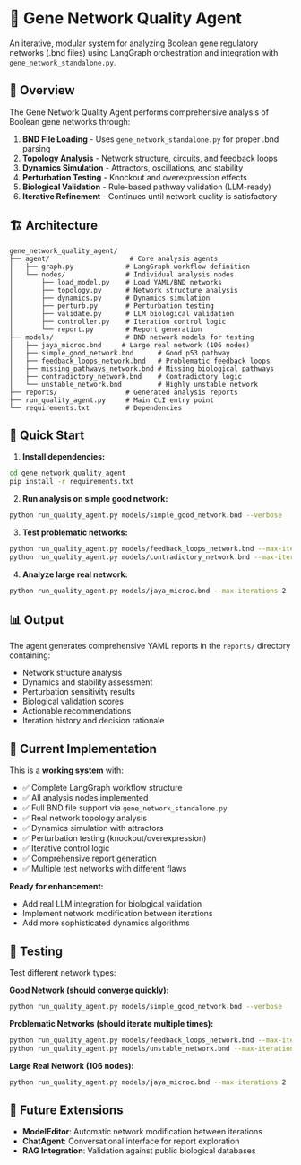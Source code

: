 # 🧬 Gene Network Quality Agent

An iterative, modular system for analyzing Boolean gene regulatory networks (.bnd files) using LangGraph orchestration and integration with `gene_network_standalone.py`.

## 🎯 Overview

The Gene Network Quality Agent performs comprehensive analysis of Boolean gene networks through:

1. **BND File Loading** - Uses `gene_network_standalone.py` for proper .bnd parsing
2. **Topology Analysis** - Network structure, circuits, and feedback loops
3. **Dynamics Simulation** - Attractors, oscillations, and stability
4. **Perturbation Testing** - Knockout and overexpression effects
5. **Biological Validation** - Rule-based pathway validation (LLM-ready)
6. **Iterative Refinement** - Continues until network quality is satisfactory

## 🏗️ Architecture

```
gene_network_quality_agent/
├── agent/                    # Core analysis agents
│   ├── graph.py             # LangGraph workflow definition
│   └── nodes/               # Individual analysis nodes
│       ├── load_model.py    # Load YAML/BND networks
│       ├── topology.py      # Network structure analysis
│       ├── dynamics.py      # Dynamics simulation
│       ├── perturb.py       # Perturbation testing
│       ├── validate.py      # LLM biological validation
│       ├── controller.py    # Iteration control logic
│       └── report.py        # Report generation
├── models/                  # BND network models for testing
│   ├── jaya_microc.bnd     # Large real network (106 nodes)
│   ├── simple_good_network.bnd      # Good p53 pathway
│   ├── feedback_loops_network.bnd   # Problematic feedback loops
│   ├── missing_pathways_network.bnd # Missing biological pathways
│   ├── contradictory_network.bnd    # Contradictory logic
│   └── unstable_network.bnd         # Highly unstable network
├── reports/                 # Generated analysis reports
├── run_quality_agent.py     # Main CLI entry point
└── requirements.txt         # Dependencies
```

## 🚀 Quick Start

1. **Install dependencies:**
```bash
cd gene_network_quality_agent
pip install -r requirements.txt
```

2. **Run analysis on simple good network:**
```bash
python run_quality_agent.py models/simple_good_network.bnd --verbose
```

3. **Test problematic networks:**
```bash
python run_quality_agent.py models/feedback_loops_network.bnd --max-iterations 3
python run_quality_agent.py models/contradictory_network.bnd --max-iterations 2
```

4. **Analyze large real network:**
```bash
python run_quality_agent.py models/jaya_microc.bnd --max-iterations 2
```

## 📊 Output

The agent generates comprehensive YAML reports in the `reports/` directory containing:

- Network structure analysis
- Dynamics and stability assessment  
- Perturbation sensitivity results
- Biological validation scores
- Actionable recommendations
- Iteration history and decision rationale

## 🔧 Current Implementation

This is a **working system** with:
- ✅ Complete LangGraph workflow structure
- ✅ All analysis nodes implemented
- ✅ Full BND file support via `gene_network_standalone.py`
- ✅ Real network topology analysis
- ✅ Dynamics simulation with attractors
- ✅ Perturbation testing (knockout/overexpression)
- ✅ Iterative control logic
- ✅ Comprehensive report generation
- ✅ Multiple test networks with different flaws

**Ready for enhancement:**
- Add real LLM integration for biological validation
- Implement network modification between iterations
- Add more sophisticated dynamics algorithms

## 🧪 Testing

Test different network types:

**Good Network (should converge quickly):**
```bash
python run_quality_agent.py models/simple_good_network.bnd --verbose
```

**Problematic Networks (should iterate multiple times):**
```bash
python run_quality_agent.py models/feedback_loops_network.bnd --max-iterations 3
python run_quality_agent.py models/unstable_network.bnd --max-iterations 2
```

**Large Real Network (106 nodes):**
```bash
python run_quality_agent.py models/jaya_microc.bnd --max-iterations 2
```

## 🔮 Future Extensions

- **ModelEditor**: Automatic network modification between iterations
- **ChatAgent**: Conversational interface for report exploration  
- **RAG Integration**: Validation against public biological databases
